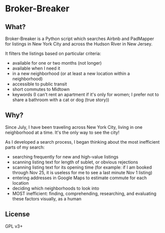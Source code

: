 
# Broker-Breaker

## What?

Broker-Breaker is a Python script which searches Airbnb and PadMapper for listings in New York City and
across the Hudson River in New Jersey.

It filters the listings based on particular criteria:

- available for one or two months (not longer)
- available when I need it
- in a new neighborhood (or at least a new location within a neighborhood)
- accessible to public transit
- short commutes to Midtown
- keywords (I can't rent an apartment if it's only for women; I prefer not to share a bathroom with a cat or dog (true story))

## Why?

Since July, I have been traveling across New York City, living in one neighborhood at a time. It's the only way
to see the city!

As I developed a search process, I began thinking about the most inefficient parts of my search:
- searching frequently for new and high-value listings
- scanning listing text for length of sublet, or obvious rejections
- scanning listing text for its opening time (for example: if I am booked through Nov 25, it is useless for me to see a last minute Nov 1 listing)
- entering addresses in Google Maps to estimate commute for each location
- deciding which neighborhoods to look into
- MOST inefficient: finding, comprehending, researching, and evaluating these factors visually, as a human

## License

GPL v3+
